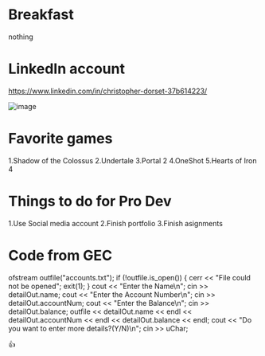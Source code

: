 # Breakfast
nothing

# LinkedIn account
https://www.linkedin.com/in/christopher-dorset-37b614223/

![image](https://user-images.githubusercontent.com/91534130/145369383-01d06765-4db1-4531-accc-7bbad2328ae7.png)

# Favorite games
  1.Shadow of the Colossus 
  2.Undertale
  3.Portal 2
  4.OneShot
  5.Hearts of Iron 4

# Things to do for Pro Dev
  1.Use Social media account
  2.Finish portfolio
  3.Finish asignments

# Code from GEC
 ofstream outfile("accounts.txt");
                if (!outfile.is_open())
                {
                    cerr << "File could not be opened";
                    exit(1);
                }
                cout << "Enter the Name\n";
                cin >> detailOut.name;
                cout << "Enter the Account Number\n";
                cin >> detailOut.accountNum;
                cout << "Enter the Balance\n";
                cin >> detailOut.balance;
                outfile << detailOut.name << endl << detailOut.accountNum << endl << detailOut.balance << endl;
                cout << "Do you want to enter more details?(Y/N)\n";
                cin >> uChar;

👍
